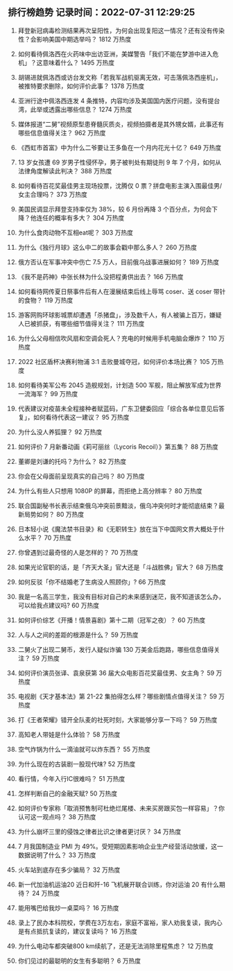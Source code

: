 
## 排行榜趋势 记录时间：2022-07-31 12:29:25
  
  1. 拜登新冠病毒检测结果再次呈阳性，为何会出现复阳这一情况？还有没有传染性？会影响美国中期选举吗？ 1812 万热度
    
  2. 如何看待佩洛西在火药味中出访亚洲，美媒警告「我们不能在梦游中进入危机」？这意味着什么？ 1495 万热度
    
  3. 胡锡进就佩洛西或访台发文称「若我军战机驱离无效，可击落佩洛西座机」，被推特要求删除，如何评价此事？ 1378 万热度
    
  4. 亚洲行途中佩洛西连发 4 条推特，内容均涉及美国国内医疗问题，没有提台湾，此举或透露出哪些信息？ 1274 万热度
    
  5. 媒体报道“二舅”视频原型患脊髓灰质炎，视频拍摄者是其外甥女婿，此事还有哪些信息值得关注？ 962 万热度
    
  6. 《西虹市首富》中为什么二爷要让王多鱼在一个月内花光十亿？ 649 万热度
    
  7. 13 岁女孩遭 69 岁男子性侵怀孕，男子被判处有期徒刑 9 年 7 个月，如何从法律角度解读此判决？ 388 万热度
    
  8. 如何看待百花奖最佳男主现场投票，沈腾仅 0 票？拼盘电影主演入围最佳男/女主合理吗？ 373 万热度
    
  9. 美国民调显示拜登支持率仅为 38%，较 6 月份再降 3 个百分点，为何会下降？他连任的概率有多大？ 304 万热度
    
  10. 为什么食肉动物不互相eat呢？ 303 万热度
    
  11. 为什么《独行月球》这么中二的故事会戳中那么多人？ 260 万热度
    
  12. 俄方否认在军事冲突中伤亡 7.5 万人，目前俄乌战事进展如何？ 189 万热度
    
  13. 《我不是药神》中张长林为什么没把程勇供出去？ 166 万热度
    
  14. 如何看待网传夏日祭事件后有人在漫展结束后线上辱骂 coser、送 coser 带针的食物？ 119 万热度
    
  15. 游客网购环球影城票却遭遇「杀猪盘」，涉及数千人，有人被骗上百万，嫌疑人已被抓获，有哪些细节值得关注？ 111 万热度
    
  16. 为什么父母相信吹风扇和空调会死人？充电的时候用手机电脑会爆炸？ 110 万热度
    
  17. 2022 社区盾杯决赛利物浦 3:1 击败曼城夺冠，如何评价本场比赛？ 105 万热度
    
  18. 如何看待美军公布 2045 造舰规划，计划造 500 军舰，阻止解放军成为世界一流海军？ 99 万热度
    
  19. 代表建议对疫苗未全程接种者赋蓝码，广东卫健委回应「综合各单位意见后答复」，如何看待代表这一建议？ 95 万热度
    
  20. 为什么没人养狐狸？ 92 万热度
    
  21. 如何评价 7 月新番动画《莉可丽丝（Lycoris Recoil）》第五集？ 88 万热度
    
  22. 董卿是刘谦的托吗？为什么？ 82 万热度
    
  23. 你会在父母面前呈现真实的自己吗？ 80 万热度
    
  24. 为什么有些人只想用 1080P 的屏幕，而拒绝上高分辨率？ 80 万热度
    
  25. 联合国副秘书长表示结束俄乌冲突前景黯淡，俄乌冲突何时才能彻底结束？最新局势如何？ 80 万热度
    
  26. 日本轻小说《魔法禁书目录》和《无职转生》放在当下中国网文界大概处于什么水平？ 70 万热度
    
  27. 你曾遇到过最奇怪的人是怎样的？ 70 万热度
    
  28. 如果光论官职的话，是「齐天大圣」官大还是「斗战胜佛」官大？ 68 万热度
    
  29. 如何反驳「你不结婚老了生病没人照顾你」? 66 万热度
    
  30. 我是一名高三学生，我没有目标对自己的未来感到迷茫，我不知道该怎么办，可以给我点建议吗? 60 万热度
    
  31. 如何评价综艺《开播！情景喜剧》第十二期（冠军之夜）？ 60 万热度
    
  32. 人与人之间的差距的根源是什么？ 59 万热度
    
  33. 二舅火了出现二舅币，发行人疑似诈骗 130 万美金后跑路，哪些信息值得关注？ 59 万热度
    
  34. 如何评价演员张译、袁泉获第 36 届大众电影百花奖最佳男、女主角？ 59 万热度
    
  35. 电视剧《天才基本法》第 21-22 集拍得怎么样？哪些剧情点值得关注？ 59 万热度
    
  36. 打《王者荣耀》错开全队麦的社死时刻，大家能够分享一下吗？ 59 万热度
    
  37. 高知老人带娃是什么体验？ 58 万热度
    
  38. 空气炸锅为什么一滴油就可以炸东西？ 55 万热度
    
  39. 为什么现在的古装剧一股现代味? 52 万热度
    
  40. 看行情，今年入行IC很难吗？ 51 万热度
    
  41. 怎样判断自己的金融天赋? 50 万热度
    
  42. 如何评价专家称「取消预售制可杜绝烂尾楼、未来买房跟买包一样容易」？你认可这一观点吗？ 38 万热度
    
  43. 为什么崩坏三里的侵蚀之律者比识之律者更讨厌？ 34 万热度
    
  44. 7 月我国制造业 PMI 为 49%。受短期因素影响企业生产经营活动放缓，这一数据说明了什么？ 33 万热度
    
  45. 火车站到底存在多少骗局？ 32 万热度
    
  46. 新一代加油机运油20 近日和歼-16 飞机展开联合训练，你对运油 20 有什么期待？ 24 万热度
    
  47. 能用嘴巴给我炒一桌菜吗？ 16 万热度
    
  48. 录上了民办本科院校，学费在3万左右，家庭不富裕，家人劝我复读，我内心是有点抵抗复读的，建议复读吗？ 16 万热度
    
  49. 为什么电动车都突破800 km续航了，还是无法消除里程焦虑？ 12 万热度
    
  50. 你们见过的最聪明的女生有多聪明？ 6 万热度
    